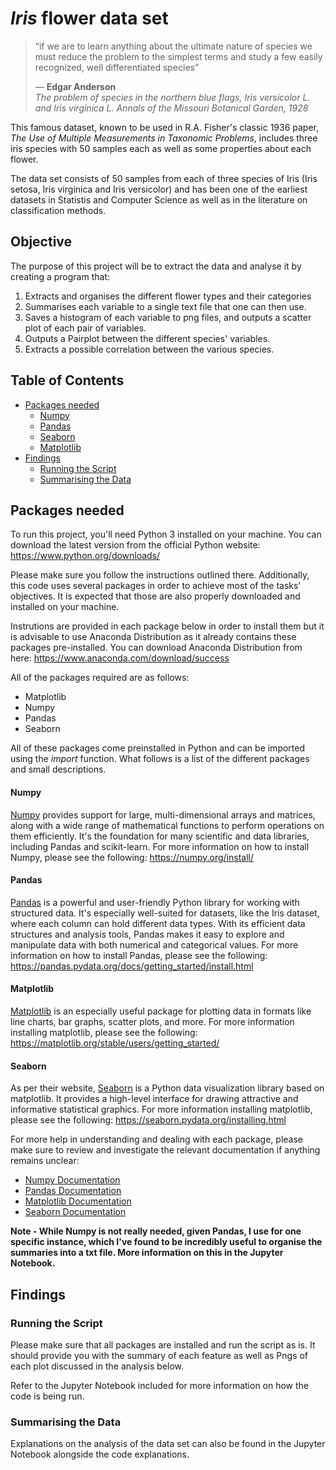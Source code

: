 # *Iris* flower data set

> “if we are to learn anything about the ultimate nature of species we must reduce the problem to the simplest terms and study a few easily recognized, well differentiated species”
> 
> — **Edgar Anderson**  
> *The problem of species in the northern blue flags, Iris versicolor L. and Iris virginica L. Annals of the Missouri Botanical Garden, 1928*

This famous dataset, known to be used in R.A. Fisher's classic 1936 paper, *The Use of Multiple Measurements in Taxonomic Problems*, includes three iris species with 50 samples each as well as some properties about each flower.
>
The data set consists of 50 samples from each of three species of Iris (Iris setosa, Iris virginica and Iris versicolor) and has been one of the earliest datasets in Statistis and Computer Science as well as in the literature on classification methods. 
> 
>
## Objective

The purpose of this project will be to extract the data and analyse it by creating a program that:
> 
1. Extracts and organises the different flower types and their categories
2. Summarises each variable to a single text file that one can then use.
3. Saves a histogram of each variable to png files, and outputs a scatter plot of each pair of variables. 
4. Outputs a Pairplot between the different species' variables.
5. Extracts a possible correlation between the various species. 

## Table of Contents
- [Packages needed](#Packages-needed)
    - [Numpy](#Numpy)
    - [Pandas](#Pandas)
    - [Seaborn](#Seaborn)
    - [Matplotlib](#Matplotlib)
- [Findings](#Findings)
    - [Running the Script](#Running-the-Script)
    - [Summarising the Data](#Summarising-the-Data)

## Packages needed

To run this project, you'll need Python 3 installed on your machine. You can download the latest version from the official Python website: https://www.python.org/downloads/
>
Please make sure you follow the instructions outlined there. Additionally, this code uses several packages in order to achieve most of the tasks' objectives. It is expected that those are also properly downloaded and installed on your machine.
>
Instrutions are provided in each package below in order to install them but it is advisable to use Anaconda Distribution as it already contains these packages pre-installed. You can download Anaconda Distribution from here: https://www.anaconda.com/download/success

All of the packages required are as follows:
>
- Matplotlib
- Numpy
- Pandas
- Seaborn
>
All of these packages come preinstalled in Python and can be imported using the _import_ function. What follows is a list of the different packages and small descriptions.
>
#### Numpy
>
[Numpy](https://numpy.org/) provides support for large, multi-dimensional arrays and matrices, along with a wide range of mathematical functions to perform operations on them efficiently. It's the foundation for many scientific and data libraries, including Pandas and scikit-learn. For more information on how to install Numpy, please see the following: https://numpy.org/install/
>
#### Pandas
>
[Pandas](https://pandas.pydata.org/docs/index.html) is a powerful and user-friendly Python library for working with structured data. It's especially well-suited for datasets, like the Iris dataset, where each column can hold different data types. With its efficient data structures and analysis tools, Pandas makes it easy to explore and manipulate data with both numerical and categorical values. For more information on how to install Pandas, please see the following: https://pandas.pydata.org/docs/getting_started/install.html
>
#### Matplotlib
>
[Matplotlib](https://matplotlib.org/) is an especially useful package for plotting data in formats like line charts, bar graphs, scatter plots, and more. For more information installing matplotlib, please see the following: https://matplotlib.org/stable/users/getting_started/
>
#### Seaborn
>
As per their website, [Seaborn](https://seaborn.pydata.org/) is a Python data visualization library based on matplotlib. It provides a high-level interface for drawing attractive and informative statistical graphics. For more information installing matplotlib, please see the following: https://seaborn.pydata.org/installing.html

>
For more help in understanding and dealing with each package, please make sure to review and investigate the relevant documentation if anything remains unclear:
>
- [Numpy Documentation](https://numpy.org/doc/stable/)
- [Pandas Documentation](https://pandas.pydata.org/docs/index.html)
- [Matplotlib Documentation](https://matplotlib.org/)
- [Seaborn Documentation](https://seaborn.pydata.org/)
>
__Note - While Numpy is not really needed, given Pandas, I use for one specific instance, which I've found to be incredibly useful to organise the summaries into a txt file. More information on this in the Jupyter Notebook.__

## Findings

### Running the Script

Please make sure that all packages are installed and run the script as is. It should provide you with the summary of each feature as well as Pngs of each plot discussed in the analysis below. 
>
Refer to the Jupyter Notebook included for more information on how the code is being run. 

### Summarising the Data

Explanations on the analysis of the data set can also be found in the Jupyter Notebook alongside the code explanations. 